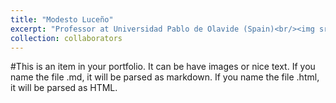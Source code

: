 ```yaml
---
title: "Modesto Luceño"
excerpt: "Professor at Universidad Pablo de Olavide (Spain)<br/><img src='/images/500x300.png'>"
collection: collaborators
---
```


#This is an item in your portfolio. It can be have images or nice text. If you name the file .md, it will be parsed as markdown. If you name the file .html, it will be parsed as HTML. 